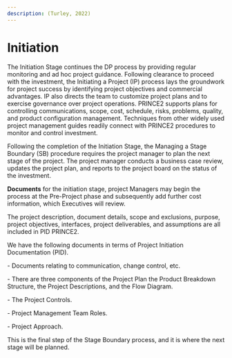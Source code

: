 ```yaml
---
description: (Turley, 2022)
---
```


# Initiation

The Initiation Stage continues the DP process by providing regular monitoring and ad hoc project guidance. Following clearance to proceed with the investment, the Initiating a Project (IP) process lays the groundwork for project success by identifying project objectives and commercial advantages. IP also directs the team to customize project plans and to exercise governance over project operations. PRINCE2 supports plans for controlling communications, scope, cost, schedule, risks, problems, quality, and product configuration management. Techniques from other widely used project management guides readily connect with PRINCE2 procedures to monitor and control investment.

Following the completion of the Initiation Stage, the Managing a Stage Boundary (SB) procedure requires the project manager to plan the next stage of the project. The project manager conducts a business case review, updates the project plan, and reports to the project board on the status of the investment.

&#x20;

**Documents** for the initiation stage, project Managers may begin the process at the Pre-Project phase and subsequently add further cost information, which Executives will review.

The project description, document details, scope and exclusions, purpose, project objectives, interfaces, project deliverables, and assumptions are all included in PID PRINCE2.

We have the following documents in terms of Project Initiation Documentation (PID).

\-          Documents relating to communication, change control, etc.

\-          There are three components of the Project Plan the Product Breakdown Structure, the Project Descriptions, and the Flow Diagram.

\-          The Project Controls.

\-          Project Management Team Roles.

\-          Project Approach.

&#x20;

This is the final step of the Stage Boundary process, and it is where the next stage will be planned.
